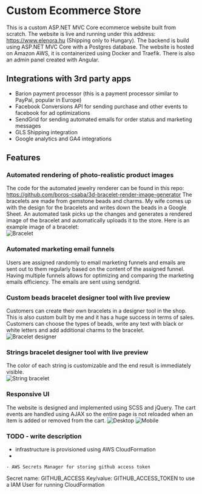 # Custom Ecommerce Store
This is a custom ASP.NET MVC Core ecommerce website built from scratch. The website is live and running under this address: https://www.elenora.hu (Shipping only to Hungary). The backend is build using ASP.NET MVC Core with a Postgres database. The website is hosted on Amazon AWS, it is containerized using Docker and Traefik. There is also an admin panel created with Angular. 

## Integrations with 3rd party apps
 - Barion payment processor (this is a payment processor similar to PayPal, popular in Europe)
 - Facebook Conversions API for sending purchase and other events to facebook for ad optimizations
 - SendGrid for sending automated emails for order status and marketing messages
 - GLS Shipping integration
 - Google analytics and GA4 integrations

## Features
### Automated rendering of photo-realistic product images
The code for the automated jewelry renderer can be found in this repo: https://github.com/boros-csaba/3d-bracelet-render-image-generator
The bracelets are made from gemstone beads and charms. My wife comes up with the design for the bracelets and writes down the beads in a Google Sheet. An automated task picks up the changes and generates a rendered image of the bracelet and automatically uploads it to the store. Here is an example image of a bracelet:  
![Bracelet](examples/bracelet.jpg)
### Automated marketing email funnels
Users are assigned randomly to email marketing funnels and emails are sent out to them regularly based on the content of the assigned funnel. Having multiple funnels allows for optimizing and comparing the marketing emails efficiency. The emails are sent using sendgrid. 
### Custom beads bracelet designer tool with live preview
Customers can create their own bracelets in a designer tool in the shop. This is also custom built by me and it has a huge success in terms of sales. Customers can choose the types of beads, write any text with black or white letters and add additional charms to the bracelet.  
![Bracelet designer](examples/name-bracelets.jpg)
### Strings bracelet designer tool with live preview
The color of each string is customizable and the end result is immediately visible.  
![String bracelet](examples/string-bracelets.jpg)
### Responsive UI
The website is designed and implemented using SCSS and jQuery. The cart events are handled using AJAX so the entire page is not reloaded when an item is added or removed from the cart.
![Desktop](examples/website.jpg)
![Mobile](examples/mobile.JPG)


### TODO - write description
 - infrastructure is provisioned using AWS CloudFormation
 - 

    - AWS Secrets Manager for storing github access token

Secret name: GITHUB_ACCESS
Key/value: GITHUB_ACCESS_TOKEN
to use a IAM User for running CloudFormation 
